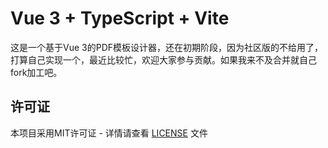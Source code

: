 # Vue 3 + TypeScript + Vite

这是一个基于Vue 3的PDF模板设计器，还在初期阶段，因为社区版的不给用了，打算自己实现一个，最近比较忙，欢迎大家参与贡献。如果我来不及合并就自己fork加工吧。

## 许可证

本项目采用MIT许可证 - 详情请查看 [LICENSE](LICENSE) 文件